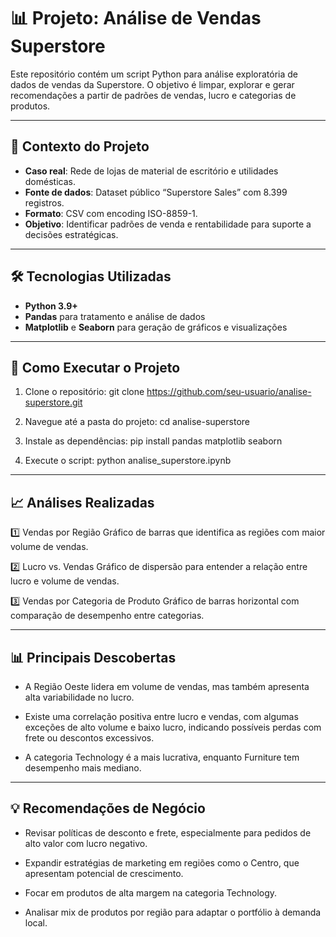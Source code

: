 # 📊 Projeto: Análise de Vendas Superstore

Este repositório contém um script Python para análise exploratória de dados de vendas da Superstore. O objetivo é limpar, explorar e gerar recomendações a partir de padrões de vendas, lucro e categorias de produtos.

---

## 💼 Contexto do Projeto

- **Caso real**: Rede de lojas de material de escritório e utilidades domésticas.
- **Fonte de dados**: Dataset público “Superstore Sales” com 8.399 registros.
- **Formato**: CSV com encoding ISO-8859-1.
- **Objetivo**: Identificar padrões de venda e rentabilidade para suporte a decisões estratégicas.

---

## 🛠️ Tecnologias Utilizadas

- **Python 3.9+**
- **Pandas** para tratamento e análise de dados
- **Matplotlib** e **Seaborn** para geração de gráficos e visualizações

---

## 🚀 Como Executar o Projeto

1. Clone o repositório:
   git clone https://github.com/seu-usuario/analise-superstore.git

2. Navegue até a pasta do projeto:
  cd analise-superstore

3. Instale as dependências:
  pip install pandas matplotlib seaborn
  
4. Execute o script:
   python analise_superstore.ipynb

--- 

## 📈 Análises Realizadas
1️⃣ Vendas por Região
Gráfico de barras que identifica as regiões com maior volume de vendas.

2️⃣ Lucro vs. Vendas
Gráfico de dispersão para entender a relação entre lucro e volume de vendas.

3️⃣ Vendas por Categoria de Produto
Gráfico de barras horizontal com comparação de desempenho entre categorias.

---

## 📊 Principais Descobertas
- A Região Oeste lidera em volume de vendas, mas também apresenta alta variabilidade no lucro.

- Existe uma correlação positiva entre lucro e vendas, com algumas exceções de alto volume e baixo lucro, indicando possíveis perdas com frete ou descontos excessivos.
  
- A categoria Technology é a mais lucrativa, enquanto Furniture tem desempenho mais mediano.

---

## 💡 Recomendações de Negócio
- Revisar políticas de desconto e frete, especialmente para pedidos de alto valor com lucro negativo.

- Expandir estratégias de marketing em regiões como o Centro, que apresentam potencial de crescimento.

- Focar em produtos de alta margem na categoria Technology.

- Analisar mix de produtos por região para adaptar o portfólio à demanda local.

